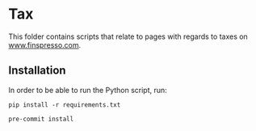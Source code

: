 # Tax
This folder contains scripts that relate to pages with regards to taxes on www.finspresso.com.

## Installation
In order to be able to run the Python script, run:

`pip install -r requirements.txt`

`pre-commit install`
